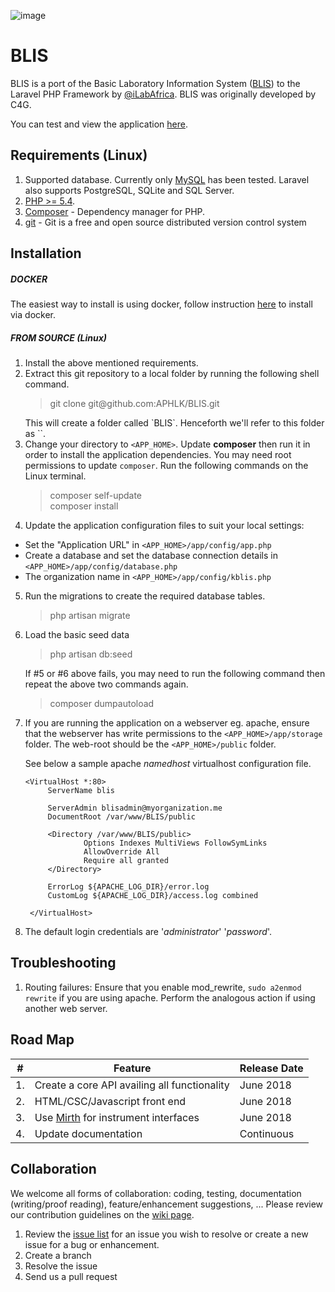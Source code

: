 ![image](https://travis-ci.org/ilabafrica/iBLIS.svg?branch=master)

BLIS
=====

BLIS is a port of the Basic Laboratory Information System ([BLIS](https://github.com/C4G/BLIS)) to the Laravel PHP Framework by [@iLabAfrica](http://www.ilabafrica.ac.ke/).
BLIS was originally developed by C4G. 

You can test and view the application [here](http://blis.ilabafrica.ac.ke:8080/).

Requirements (Linux)
------------
1. Supported database. Currently only [MySQL](http://dev.mysql.com/downloads/mysql) has been tested. Laravel also supports PostgreSQL, SQLite and SQL Server.
2. [PHP >= 5.4](http://php.net).
3. [Composer](https://getcomposer.org) - Dependency manager for PHP.
4. [git](https://git-scm.com/) - Git is a free and open source distributed version control system

Installation
-----------
##### DOCKER
The easiest way to install is using docker, follow instruction [here](https://github.com/ilabafrica/iblis-contrib-docker) to install via docker. 

##### FROM SOURCE (Linux)

1. Install the above mentioned requirements.
2. Extract this git repository to a local folder by running the following shell command.
    <blockquote>git clone git@github.com:APHLK/BLIS.git </blockquote>
    This will create a folder called `BLIS`. Henceforth we'll refer to this folder as `<APP_HOME>`.
3. Change your directory to `<APP_HOME>`. Update **composer** then run it in order to install the application dependencies. You may need root permissions to update `composer`. Run the following commands on the Linux terminal.
    <blockquote>
      composer self-update<br />
      composer install
    </blockquote>
4. Update the application configuration files to suit your local settings:
  - Set the "Application URL" in `<APP_HOME>/app/config/app.php`
  - Create a database and set the database connection details in `<APP_HOME>/app/config/database.php`
  - The organization name in `<APP_HOME>/app/config/kblis.php`

5. Run the migrations to create the required database tables.
    <blockquote>php artisan migrate</blockquote>
6. Load the basic seed data
    <blockquote> php artisan db:seed </blockquote>
   If #5 or #6 above fails, you may need to run the following command then repeat the above two commands again.
    <blockquote> composer dumpautoload </blockquote>
7. If you are running the application on a webserver eg. apache, ensure that the webserver has write permissions to the `<APP_HOME>/app/storage` folder.
   The web-root should be the `<APP_HOME>/public` folder.

   See below a sample apache *namedhost* virtualhost configuration file.
   ````
   <VirtualHost *:80>
        ServerName blis

        ServerAdmin blisadmin@myorganization.me
        DocumentRoot /var/www/BLIS/public

        <Directory /var/www/BLIS/public>
                Options Indexes MultiViews FollowSymLinks
                AllowOverride All
                Require all granted
        </Directory>

        ErrorLog ${APACHE_LOG_DIR}/error.log
        CustomLog ${APACHE_LOG_DIR}/access.log combined

    </VirtualHost>
    ````
   
 8. The default login credentials are '*administrator*' '*password*'.

Troubleshooting
----------------
1. Routing failures: Ensure that you enable mod_rewrite, `sudo a2enmod rewrite` if you are using apache. Perform the analogous action if using another web server.

Road Map
---------

#|Feature|Release Date
-|-|-
1.| Create a core API availing all functionality| June 2018
2.| HTML/CSC/Javascript front end | June 2018
3.| Use [Mirth](https://www.mirth.com/) for instrument interfaces | June 2018
4.| Update documentation| Continuous

Collaboration
--------------
We welcome all forms of collaboration: coding, testing, documentation (writing/proof reading), feature/enhancement suggestions, ... Please review our contribution guidelines on the [wiki page](https://github.com/APHLK/BLIS/wiki).

1. Review the [issue list](https://github.com/APHLK/BLIS/issues) for an issue you wish to resolve or create a new issue for a bug or enhancement.
2. Create a branch
3. Resolve the issue
4. Send us a pull request
